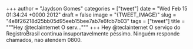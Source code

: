 
+++
author = "Jaydson Gomes"
categories = ["tweet"]
date = "Wed Feb 15 01:34:24 +0000 2012"
draft = false
image = "{TWEET_IMAGE}"
slug = "4e8f26218d25bb05d95eeb15bee7ab7e6fcb7b03"
tags = ["tweet"]
title = """Hey @teclainternet O serv..."""
+++
Hey @teclainternet O serviço do RegistroBrasil continua insuportavelmente péssimo. Ninguém responde chamados, nao atendem 0800.
